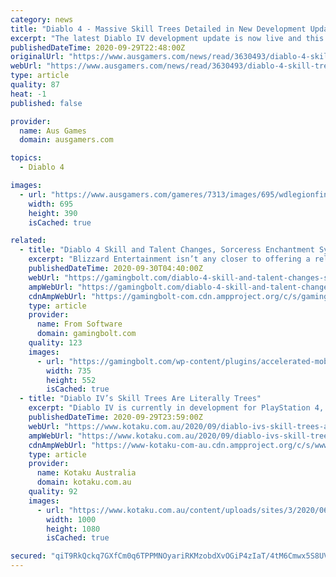 ```yaml
---
category: news
title: "Diablo 4 - Massive Skill Trees Detailed in New Development Update"
excerpt: "The latest Diablo IV development update is now live and this time the team over at Blizzard-- with David Kim, Lead System Designer on Diablo IV putting together the bulk of it -- delves into the brand ..."
publishedDateTime: 2020-09-29T22:48:00Z
originalUrl: "https://www.ausgamers.com/news/read/3630493/diablo-4-skill-trees-detailed-in-new-development-update"
webUrl: "https://www.ausgamers.com/news/read/3630493/diablo-4-skill-trees-detailed-in-new-development-update"
type: article
quality: 87
heat: -1
published: false

provider:
  name: Aus Games
  domain: ausgamers.com

topics:
  - Diablo 4

images:
  - url: "https://www.ausgamers.com/gameres/7313/images/695/wdlegionfinalpreview007.jpg"
    width: 695
    height: 390
    isCached: true

related:
  - title: "Diablo 4 Skill and Talent Changes, Sorceress Enchantment System Revealed"
    excerpt: "Blizzard Entertainment isn’t any closer to offering a release date for Diablo 4. However, in its latest quarterly update, the development team does outline changes to the Skill system and Talents ..."
    publishedDateTime: 2020-09-30T04:40:00Z
    webUrl: "https://gamingbolt.com/diablo-4-skill-and-talent-changes-sorceress-enchantment-system-revealed"
    ampWebUrl: "https://gamingbolt.com/diablo-4-skill-and-talent-changes-sorceress-enchantment-system-revealed/amp"
    cdnAmpWebUrl: "https://gamingbolt-com.cdn.ampproject.org/c/s/gamingbolt.com/diablo-4-skill-and-talent-changes-sorceress-enchantment-system-revealed/amp"
    type: article
    provider:
      name: From Software
      domain: gamingbolt.com
    quality: 123
    images:
      - url: "https://gamingbolt.com/wp-content/plugins/accelerated-mobile-pages/images/SD-default-image.png"
        width: 735
        height: 552
        isCached: true
  - title: "Diablo IV’s Skill Trees Are Literally Trees"
    excerpt: "Diablo IV is currently in development for PlayStation 4, Xbox One, and PC. A release date has not been announced."
    publishedDateTime: 2020-09-29T23:59:00Z
    webUrl: "https://www.kotaku.com.au/2020/09/diablo-ivs-skill-trees-are-literally-trees/"
    ampWebUrl: "https://www.kotaku.com.au/2020/09/diablo-ivs-skill-trees-are-literally-trees/amp/"
    cdnAmpWebUrl: "https://www-kotaku-com-au.cdn.ampproject.org/c/s/www.kotaku.com.au/2020/09/diablo-ivs-skill-trees-are-literally-trees/amp/"
    type: article
    provider:
      name: Kotaku Australia
      domain: kotaku.com.au
    quality: 92
    images:
      - url: "https://www.kotaku.com.au/content/uploads/sites/3/2020/06/16/pgroup-googlepublishercentre-kotbrandmark.png"
        width: 1000
        height: 1080
        isCached: true

secured: "qiT9RkQckq7GXfCm0q6TPPMNOyariRKMzobdXvOGiP4zIaT/4tM6Cmwx5S8UV1zQcuB4iaU/GJFSq6TppLpp9Ak7wPNb8PKJbMd9Wc6cuiIdMoqUQ30cuBoHKYfXcW2iazAtvLGA/SsfbGIlD21SyeOnnjRI+hKR0WTipUyC1lt0jQGTU4OvQGeoM6ROUirg4Yte/kAfx7cgbjcLzqM9pMD0otk6yB3HYkF0fG6ETxqfBhwCI9WjeRPclUSTzphMIDJMmmgHiceL1yAyvIshIiaB/0dlol3g++NDdG+tG3MtJPEotXscgGOyYI1Q/eLo9M0vkV90rOgWqQIcC69NYSDz7oJIGPu/e3H2wP29SR4=;1J5nR63m41BChbTNSYOVJg=="
---
```


